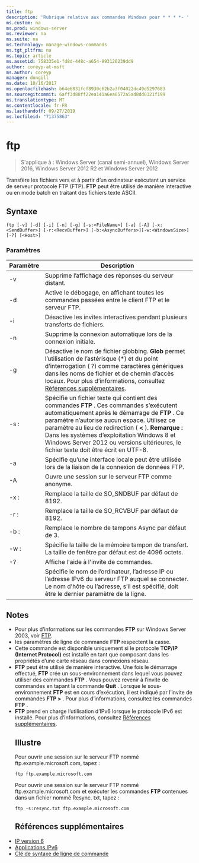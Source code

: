 ```yaml
---
title: ftp
description: 'Rubrique relative aux commandes Windows pour * * * *- '
ms.custom: na
ms.prod: windows-server
ms.reviewer: na
ms.suite: na
ms.technology: manage-windows-commands
ms.tgt_pltfrm: na
ms.topic: article
ms.assetid: 758335e1-fd8d-448c-a654-993126239dd9
author: coreyp-at-msft
ms.author: coreyp
manager: dongill
ms.date: 10/16/2017
ms.openlocfilehash: b64e6831fcf8930c62b2a3f04022dc49d5297683
ms.sourcegitcommit: 6aff3d88ff22ea141a6ea6572a5ad8dd6321f199
ms.translationtype: MT
ms.contentlocale: fr-FR
ms.lasthandoff: 09/27/2019
ms.locfileid: "71375863"
---
```

# <a name="ftp"></a>ftp

>S'applique à : Windows Server (canal semi-annuel), Windows Server 2016, Windows Server 2012 R2 et Windows Server 2012

Transfère les fichiers vers et à partir d’un ordinateur exécutant un service de serveur protocole FTP (FTP). **FTP** peut être utilisé de manière interactive ou en mode batch en traitant des fichiers texte ASCII. 
## <a name="syntax"></a>Syntaxe
```
ftp [-v] [-d] [-i] [-n] [-g] [-s:<FileName>] [-a] [-A] [-x:<SendBuffer>] [-r:<RecvBuffer>] [-b:<AsyncBuffers>][-w:<WindowsSize>]  [-?] [<Host>]
```
### <a name="parameters"></a>Paramètres

|     Paramètre     |                                                                                                                                                      Description                                                                                                                                                      |
|-------------------|-----------------------------------------------------------------------------------------------------------------------------------------------------------------------------------------------------------------------------------------------------------------------------------------------------------------------|
|        -v         |                                                                                                                                    Supprime l’affichage des réponses du serveur distant.                                                                                                                                     |
|        -d         |                                                                                                               Active le débogage, en affichant toutes les commandes passées entre le client FTP et le serveur FTP.                                                                                                                |
|        -i         |                                                                                                                            Désactive les invites interactives pendant plusieurs transferts de fichiers.                                                                                                                             |
|        -n         |                                                                                                                                    Supprime la connexion automatique lors de la connexion initiale.                                                                                                                                     |
|        -g         |                                         Désactive le nom de fichier globbing.  **Glob** permet l’utilisation de l’astérisque (\*) et du point d’interrogation ( ?) comme caractères génériques dans les noms de fichier et de chemin d’accès locaux. Pour plus d’informations, consultez [Références supplémentaires](ftp.md#BKMK_additionalRef).                                          |
|   -s : <FileName>   | Spécifie un fichier texte qui contient des commandes **FTP** . Ces commandes s’exécutent automatiquement après le démarrage de **FTP** . Ce paramètre n’autorise aucun espace. Utilisez ce paramètre au lieu de redirection ( **<** ). **Remarque :** Dans les systèmes d’exploitation Windows 8 et Windows Server 2012 ou versions ultérieures, le fichier texte doit être écrit en UTF-8. |
|        -a         |                                                                                                                 Spécifie qu’une interface locale peut être utilisée lors de la liaison de la connexion de données FTP.                                                                                                                  |
|        -A         |                                                                                                                                        Ouvre une session sur le serveur FTP comme anonyme.                                                                                                                                         |
|  -x : <SendBuffer>  |                                                                                                                                     Remplace la taille de SO_SNDBUF par défaut de 8192.                                                                                                                                     |
|  -r : <RecvBuffer>  |                                                                                                                                     Remplace la taille de SO_RCVBUF par défaut de 8192.                                                                                                                                     |
| -b : <AsyncBuffers> |                                                                                                                                    Remplace le nombre de tampons Async par défaut de 3.                                                                                                                                     |
| -w : <WindowsSize>  |                                                                                                                   Spécifie la taille de la mémoire tampon de transfert. La taille de fenêtre par défaut est de 4096 octets.                                                                                                                   |
|        -?         |                                                                                                                                         Affiche l'aide à l'invite de commandes.                                                                                                                                          |
|      <host>       |                                                                    Spécifie le nom de l’ordinateur, l’adresse IP ou l’adresse IPv6 du serveur FTP auquel se connecter. Le nom d’hôte ou l’adresse, s’il est spécifié, doit être le dernier paramètre de la ligne.                                                                    |

## <a name="remarks"></a>Notes
- Pour plus d’informations sur les commandes **FTP** sur Windows Server 2003, voir [FTP](https://technet.microsoft.com/library/cc756013(v=ws.10).aspx).
- les paramètres de ligne de commande **FTP** respectent la casse.
- Cette commande est disponible uniquement si le protocole **TCP/IP (Internet Protocol)** est installé en tant que composant dans les propriétés d’une carte réseau dans connexions réseau.
- **FTP** peut être utilisé de manière interactive. Une fois le démarrage effectué, **FTP** crée un sous-environnement dans lequel vous pouvez utiliser des commandes **FTP** . Vous pouvez revenir à l’invite de commandes en tapant la commande **Quit** . Lorsque le sous-environnement **FTP** est en cours d’exécution, il est indiqué par l’invite de commandes **FTP >** . Pour plus d’informations, consultez les commandes **FTP** .
- **FTP** prend en charge l’utilisation d’IPv6 lorsque le protocole IPv6 est installé. Pour plus d’informations, consultez [Références supplémentaires](ftp.md#BKMK_additionalRef).
  ## <a name="BKMK_Examples"></a>Illustre
  Pour ouvrir une session sur le serveur FTP nommé ftp.example.microsoft.com, tapez :
  ```
  ftp ftp.example.microsoft.com
  ```
  Pour ouvrir une session sur le serveur FTP nommé ftp.example.microsoft.com et exécuter les commandes **FTP** contenues dans un fichier nommé Resync. txt, tapez :
  ```
  ftp -s:resync.txt ftp.example.microsoft.com
  ```
  ## <a name="BKMK_additionalRef"></a>Références supplémentaires
- [IP version 6](https://technet.microsoft.com/library/cc738636(v=ws.10).aspx)
- [Applications IPv6](https://technet.microsoft.com/library/cc782509(v=ws.10).aspx)
- [Clé de syntaxe de ligne de commande](command-line-syntax-key.md)
